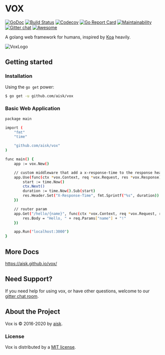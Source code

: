 # VOX

[![GoDoc](https://godoc.org/github.com/aisk/vox?status.svg)](https://godoc.org/github.com/aisk/vox)
[![Build Status](https://travis-ci.org/aisk/vox.svg?branch=master)](https://travis-ci.org/aisk/vox)
[![Codecov](https://img.shields.io/codecov/c/github/aisk/vox.svg)](https://codecov.io/gh/aisk/vox)
[![Go Report Card](https://goreportcard.com/badge/github.com/aisk/vox)](https://goreportcard.com/report/github.com/aisk/vox)
[![Maintainability](https://api.codeclimate.com/v1/badges/d9a7d62ccc89b1752cf3/maintainability)](https://codeclimate.com/github/aisk/vox/maintainability)
[![Gitter chat](https://badges.gitter.im/go-vox/Lobby.png)](https://gitter.im/go-vox/Lobby)
[![Awesome](https://awesome.re/mentioned-badge.svg)](https://github.com/avelino/awesome-go#web-frameworks)

A golang web framework for humans, inspired by [Koa](http://koajs.com) heavily.

![VoxLogo](https://cloudflare-ipfs.com/ipfs/QmUL4GF4HXhW6JUcNqVZBU1BwbJ2QULh81v5ZjZjPAWjnx)

## Getting started

### Installation

Using the `go get` power:

```sh
$ go get -u github.com/aisk/vox
```

### Basic Web Application

```sh
package main

import (
	"fmt"
	"time"

	"github.com/aisk/vox"
)

func main() {
	app := vox.New()

	// custom middleware that add a x-response-time to the response header
	app.Use(func(ctx *vox.Context, req *vox.Request, res *vox.Response) {
		start := time.Now()
		ctx.Next()
		duration := time.Now().Sub(start)
		res.Header.Set("X-Response-Time", fmt.Sprintf("%s", duration))
	})

	// router param
	app.Get("/hello/{name}", func(ctx *vox.Context, req *vox.Request, res *vox.Response) {
		res.Body = "Hello, " + req.Params["name"] + "!"
	})

	app.Run("localhost:3000")
}
```

## More Docs

https://aisk.github.io/vox/

## Need Support?

If you need help for using vox, or have other questions, welcome to our [gitter chat room](https://gitter.im/go-vox/Lobby).

## About the Project

Vox is &copy; 2016-2020 by [aisk](https://github.com/aisk).

### License

Vox is distributed by a [MIT license](https://github.com/aisk/vox/tree/master/LICENSE).
